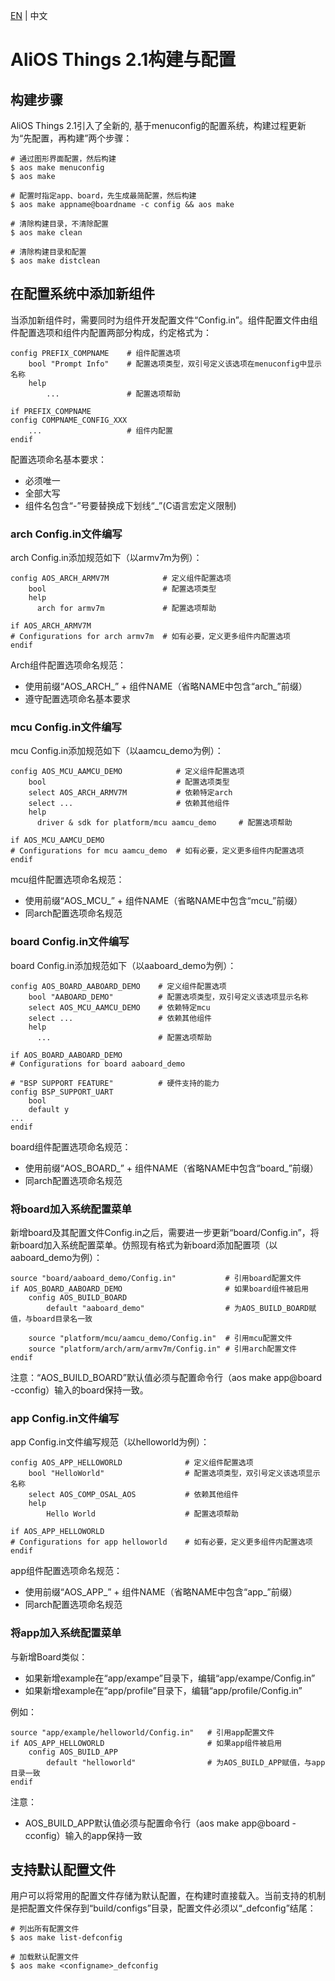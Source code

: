 [EN](AliOS-Things-Build-Configuration) | 中文

# AliOS Things 2.1构建与配置

## 构建步骤

AliOS Things 2.1引入了全新的, 基于menuconfig的配置系统，构建过程更新为“先配置，再构建”两个步骤：

```
# 通过图形界面配置，然后构建
$ aos make menuconfig
$ aos make

# 配置时指定app、board，先生成最简配置，然后构建
$ aos make appname@boardname -c config && aos make

# 清除构建目录，不清除配置
$ aos make clean

# 清除构建目录和配置
$ aos make distclean
```

## 在配置系统中添加新组件

当添加新组件时，需要同时为组件开发配置文件“Config.in”。组件配置文件由组件配置选项和组件内配置两部分构成，约定格式为：
```
config PREFIX_COMPNAME    # 组件配置选项
    bool "Prompt Info"    # 配置选项类型，双引号定义该选项在menuconfig中显示名称
    help
        ...               # 配置选项帮助

if PREFIX_COMPNAME
config COMPNAME_CONFIG_XXX
    ...                   # 组件内配置
endif
```

配置选项命名基本要求：
* 必须唯一
* 全部大写
* 组件名包含“-”号要替换成下划线“_”(C语言宏定义限制)

### arch Config.in文件编写
arch Config.in添加规范如下（以armv7m为例）：
```
config AOS_ARCH_ARMV7M            # 定义组件配置选项
    bool                          # 配置选项类型
    help
      arch for armv7m             # 配置选项帮助

if AOS_ARCH_ARMV7M
# Configurations for arch armv7m  # 如有必要，定义更多组件内配置选项
endif
```

Arch组件配置选项命名规范：
* 使用前缀“AOS_ARCH_” + 组件NAME（省略NAME中包含“arch_”前缀）
* 遵守配置选项命名基本要求

### mcu Config.in文件编写
mcu Config.in添加规范如下（以aamcu_demo为例）：
```
config AOS_MCU_AAMCU_DEMO            # 定义组件配置选项
    bool                             # 配置选项类型
    select AOS_ARCH_ARMV7M           # 依赖特定arch
    select ...                       # 依赖其他组件
    help
      driver & sdk for platform/mcu aamcu_demo     # 配置选项帮助

if AOS_MCU_AAMCU_DEMO
# Configurations for mcu aamcu_demo  # 如有必要，定义更多组件内配置选项
endif
```

mcu组件配置选项命名规范：
* 使用前缀“AOS_MCU_” + 组件NAME（省略NAME中包含“mcu_”前缀）
* 同arch配置选项命名规范

### board Config.in文件编写
board Config.in添加规范如下（以aaboard_demo为例）：

```
config AOS_BOARD_AABOARD_DEMO    # 定义组件配置选项
    bool "AABOARD_DEMO"          # 配置选项类型，双引号定义该选项显示名称
    select AOS_MCU_AAMCU_DEMO    # 依赖特定mcu
    select ...                   # 依赖其他组件
    help
      ...                        # 配置选项帮助
    
if AOS_BOARD_AABOARD_DEMO
# Configurations for board aaboard_demo

# "BSP SUPPORT FEATURE"          # 硬件支持的能力
config BSP_SUPPORT_UART
    bool
    default y
...
endif
```

board组件配置选项命名规范：
* 使用前缀“AOS_BOARD_” + 组件NAME（省略NAME中包含“board_”前缀）
* 同arch配置选项命名规范

### 将board加入系统配置菜单
新增board及其配置文件Config.in之后，需要进一步更新“board/Config.in”，将新board加入系统配置菜单。仿照现有格式为新board添加配置项（以aaboard_demo为例）：

```
source "board/aaboard_demo/Config.in"           # 引用board配置文件
if AOS_BOARD_AABOARD_DEMO                       # 如果board组件被启用
    config AOS_BUILD_BOARD                      
        default "aaboard_demo"                  # 为AOS_BUILD_BOARD赋值，与board目录名一致

    source "platform/mcu/aamcu_demo/Config.in"  # 引用mcu配置文件
    source "platform/arch/arm/armv7m/Config.in" # 引用arch配置文件
endif
```

注意：“AOS_BUILD_BOARD”默认值必须与配置命令行（aos make app@board -cconfig）输入的board保持一致。

### app Config.in文件编写
app Config.in文件编写规范（以helloworld为例）：

```
config AOS_APP_HELLOWORLD              # 定义组件配置选项
    bool "HelloWorld"                  # 配置选项类型，双引号定义该选项显示名称
    select AOS_COMP_OSAL_AOS           # 依赖其他组件
    help
        Hello World                    # 配置选项帮助

if AOS_APP_HELLOWORLD
# Configurations for app helloworld    # 如有必要，定义更多组件内配置选项
endif
```

app组件配置选项命名规范：
* 使用前缀“AOS_APP_” + 组件NAME（省略NAME中包含“app_”前缀）
* 同arch配置选项命名规范

### 将app加入系统配置菜单
与新增Board类似：

* 如果新增example在“app/exampe”目录下，编辑“app/exampe/Config.in”
* 如果新增example在“app/profile”目录下，编辑“app/profile/Config.in”

例如：

```
source "app/example/helloworld/Config.in"   # 引用app配置文件
if AOS_APP_HELLOWORLD                       # 如果app组件被启用
    config AOS_BUILD_APP
        default "helloworld"                # 为AOS_BUILD_APP赋值，与app目录一致
endif
```

注意：
* AOS_BUILD_APP默认值必须与配置命令行（aos make app@board -cconfig）输入的app保持一致

## 支持默认配置文件
用户可以将常用的配置文件存储为默认配置，在构建时直接载入。当前支持的机制是把配置文件保存到“build/configs”目录，配置文件必须以“_defconfig”结尾：

```
# 列出所有配置文件
$ aos make list-defconfig

# 加载默认配置文件
$ aos make <configname>_defconfig
```

